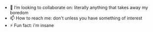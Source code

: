 - 💞️ I’m looking to collaborate on: literally anything that takes away my boredom
- 📫 How to reach me: don't unless you have something of interest
- ⚡ Fun fact: i'm insane

<!---
syfr-512/syfr-512 is a ✨ special ✨ repository because its `README.md` (this file) appears on your GitHub profile.
You can click the Preview link to take a look at your changes.
--->
